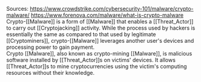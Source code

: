 Sources:
https://www.crowdstrike.com/cybersecurity-101/malware/crypto-malware/
https://www.forenova.com/malware/what-is-crypto-malware
\
Crypto-[[Malware]] is a form of [[Malware]] that enables a [[Threat_Actor]] to carry out [[Cryptojacking]] activity. While the process used by hackers is essentially the same as compared to that used by legitimate [[Cryptominers]], crypto-[[Malware]] leverages another user's devices and processing power to gain payment.
\
Crypto [[Malware]], also known as crypto-mining [[Malware]], is malicious software installed by [[Threat_Actor]]s on victims' devices. It allows [[Threat_Actor]]s to mine cryptocurrencies using the victim's computing resources without their knowledge.
